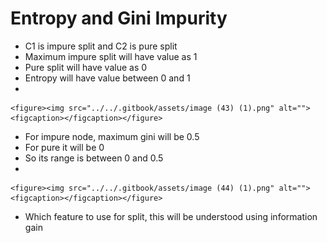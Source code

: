 # Entropy and Gini Impurity

* &#x20;C1 is impure split and C2 is pure split
* Maximum impure split will have value as 1
* Pure split will have value as 0
* Entropy will have value between 0 and 1
*

    <figure><img src="../../.gitbook/assets/image (43) (1).png" alt=""><figcaption></figcaption></figure>
* &#x20;For impure node, maximum gini will be 0.5
* For pure it will be 0
* So its range is between 0 and 0.5
*

    <figure><img src="../../.gitbook/assets/image (44) (1).png" alt=""><figcaption></figcaption></figure>
* Which feature to use for split, this will be understood using information gain

